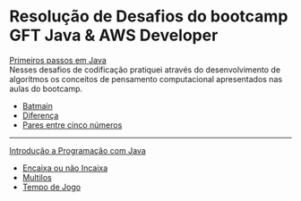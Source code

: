 # Resolução de Desafios do bootcamp GFT Java & AWS Developer

<a href="https://github.com/devlaurindo/desafio-dio-gft/tree/main/Primeiros%20passos%20em%20Java">Primeiros passos em Java</a> </br>
Nesses desafios de codificação pratiquei através do desenvolvimento de algoritmos os conceitos de pensamento computacional apresentados nas aulas do bootcamp.

* <a href="https://github.com/devlaurindo/desafio-dio-gft/blob/main/Primeiros%20passos%20em%20Java/batmain.java">Batmain</a>
* <a href="https://github.com/devlaurindo/desafio-dio-gft/blob/main/Primeiros%20passos%20em%20Java/diferenca.java">Diferença</a>
* <a href="https://github.com/devlaurindo/desafio-dio-gft/blob/main/Primeiros%20passos%20em%20Java/pares-entre-cinco-numeros.java">Pares entre cinco números</a>

___________________________________________________________________________

<a href="https://github.com/devlaurindo/desafio-dio-gft/tree/main/Introdu%C3%A7%C3%A3o%20a%20Programa%C3%A7%C3%A3o%20com%20Java">Introdução a Programação com Java</a></br>

* <a href="https://github.com/devlaurindo/desafio-dio-gft/blob/main/Introdu%C3%A7%C3%A3o%20a%20Programa%C3%A7%C3%A3o%20com%20Java/encaixa-ou-nao-incaixa.java">Encaixa ou não Incaixa</a>
* <a href="https://github.com/devlaurindo/desafio-dio-gft/blob/main/Introdu%C3%A7%C3%A3o%20a%20Programa%C3%A7%C3%A3o%20com%20Java/multiplos.java">Multilos</a>
* <a href="https://github.com/devlaurindo/desafio-dio-gft/blob/main/Introdu%C3%A7%C3%A3o%20a%20Programa%C3%A7%C3%A3o%20com%20Java/tempo-de-jogo.java">Tempo de Jogo</a>
